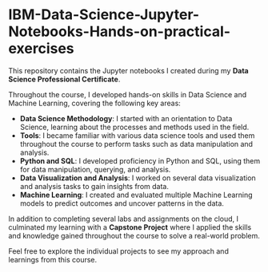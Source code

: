 # IBM-Data-Science-Jupyter-Notebooks-Hands-on-practical-exercises

This repository contains the Jupyter notebooks I created during my **Data Science Professional Certificate**. 

Throughout the course, I developed hands-on skills in Data Science and Machine Learning, covering the following key areas:

- **Data Science Methodology**: I started with an orientation to Data Science, learning about the processes and methods used in the field.
- **Tools**: I became familiar with various data science tools and used them throughout the course to perform tasks such as data manipulation and analysis.
- **Python and SQL**: I developed proficiency in Python and SQL, using them for data manipulation, querying, and analysis.
- **Data Visualization and Analysis**: I worked on several data visualization and analysis tasks to gain insights from data.
- **Machine Learning**: I created and evaluated multiple Machine Learning models to predict outcomes and uncover patterns in the data.

In addition to completing several labs and assignments on the cloud, I culminated my learning with a **Capstone Project** where I applied the skills and knowledge gained throughout the course to solve a real-world problem.

Feel free to explore the individual projects to see my approach and learnings from this course.
